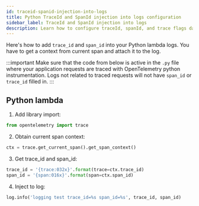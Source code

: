 ```yaml
---
id: traceid-spanid-injection-into-logs
title: Python TraceId and SpanId injection into logs configuration
sidebar_label: TraceId and SpanId injection into logs
description: Learn how to configure traceId, spanId, and trace flags data injection into user logs in Python applications.
---
```


Here's how to add `trace_id` and `span_id` into your Python lambda logs. You have to get a context from current span and attach it to the log.

:::important
Make sure that the code from below is active in the `.py` file where your application requests are traced with OpenTelemetry python instrumentation. Logs not related to traced requests will not have `span_id` or `trace_id` filled in.
:::

## Python lambda

1. Add library import:
  ```py
  from opentelemetry import trace
  ```
2. Obtain current span context:
  ```py
  ctx = trace.get_current_span().get_span_context()
  ```
3. Get trace_id and span_id:
  ```py
  trace_id = '{trace:032x}'.format(trace=ctx.trace_id)
  span_id = '{span:016x}'.format(span=ctx.span_id)
  ```
4. Inject to log:
  ```py
  log.info('logging test trace_id=%s span_id=%s', trace_id, span_id)
  ```
